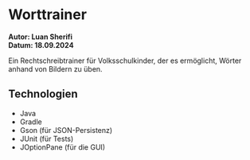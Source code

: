# Worttrainer

**Autor: Luan Sherifi**  
**Datum: 18.09.2024**  


Ein Rechtschreibtrainer für Volksschulkinder, der es ermöglicht, Wörter anhand von Bildern zu üben.

## Technologien

- Java
- Gradle
- Gson (für JSON-Persistenz)
- JUnit (für Tests)
- JOptionPane (für die GUI)
